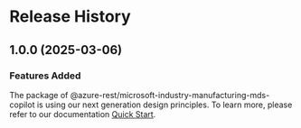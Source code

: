 # Release History
    
## 1.0.0 (2025-03-06)

### Features Added

The package of @azure-rest/microsoft-industry-manufacturing-mds-copilot is using our next generation design principles. To learn more, please refer to our documentation [Quick Start](https://aka.ms/azsdk/js/mgmt/quickstart).
